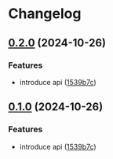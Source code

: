 # Changelog

## [0.2.0](https://github.com/joshlopes/ricardo-avaliacao/compare/api-v0.1.0...api-v0.2.0) (2024-10-26)


### Features

* introduce api ([1539b7c](https://github.com/joshlopes/ricardo-avaliacao/commit/1539b7c5d6bea5f0a7a584eb3b2784e4608a5756))

## [0.1.0](https://github.com/joshlopes/ricardo-avaliacao/compare/ricardo-avaliacao-v0.0.1...ricardo-avaliacao-v0.1.0) (2024-10-26)


### Features

* introduce api ([1539b7c](https://github.com/joshlopes/ricardo-avaliacao/commit/1539b7c5d6bea5f0a7a584eb3b2784e4608a5756))

